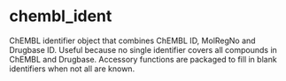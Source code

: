 # chembl_ident
ChEMBL identifier object that combines ChEMBL ID, MolRegNo and Drugbase ID. Useful because no single identifier covers all compounds in ChEMBL and Drugbase. Accessory functions are packaged to fill in blank identifiers when not all are known.
